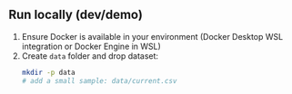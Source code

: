 ## Run locally (dev/demo)

1. Ensure Docker is available in your environment (Docker Desktop WSL integration or Docker Engine in WSL)
2. Create `data` folder and drop dataset:
   ```bash
   mkdir -p data
   # add a small sample: data/current.csv
